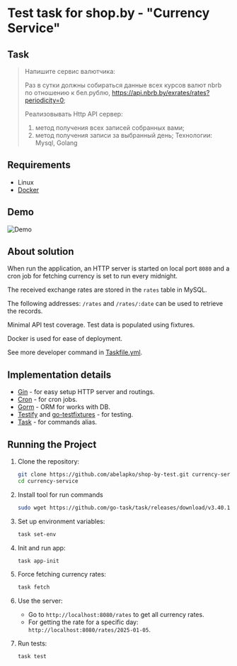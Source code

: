 
# Test task for shop.by - "Currency Service"

## Task


>Напишите сервис валютчика:
>
>Раз в сутки должны собираться данные всех курсов валют nbrb по отношению к бел.рублю, https://api.nbrb.by/exrates/rates?periodicity=0;
>
>Реализовывать Http API сервер: 
>1) метод получения всех записей собранных вами;
>2) метод получения записи за выбранный день;
>Технологии: Mysql, Golang

## Requirements

- Linux
- [Docker](https://www.docker.com/)

## Demo

![Demo](/docs/demo.gif)

## About solution

When run the application, an HTTP server is started on local port `8080` and a cron job for fetching currency is set to run every midnight.

The received exchange rates are stored in the `rates` table in MySQL.

The following addresses: `/rates` and `/rates/:date` can be used to retrieve the records.

Minimal API test coverage. Test data is populated using fixtures.

Docker is used for ease of deployment.

See more developer command in [Taskfile.yml](/Taskfile.yml).

## Implementation details

 - [Gin](https://gin-gonic.com/) - for easy setup HTTP server and routings.
 - [Cron](https://github.com/robfig/cron) - for cron jobs.
 - [Gorm](https://gorm.io/) - ORM for works with DB.
 - [Testify](https://github.com/stretchr/testify) and [go-testfixtures](github.com/go-testfixtures/testfixtures) - for testing.
 - [Task](https://github.com/go-task/task) - for commands alias.

## Running the Project

1. Clone the repository:
    ```bash
    git clone https://github.com/abelapko/shop-by-test.git currency-service
    cd currency-service
    ```

2. Install tool for run commands
    ```bash
    sudo wget https://github.com/go-task/task/releases/download/v3.40.1/task_linux_amd64.tar.gz -O /tmp/task_linux_amd64.tar.gz && sudo tar -xz -C /usr/local/bin -f /tmp/task_linux_amd64.tar.gz && sudo rm -f /tmp/task_linux_amd64.tar.gz
    ```

3. Set up environment variables:
    ```bash
    task set-env
    ```

4. Init and run app:
    ```bash
    task app-init
    ```    

5. Force fetching currency rates:
    ```bash
    task fetch
    ```

6.  Use the server:
    - Go to `http://localhost:8080/rates` to get all currency rates.
    - For getting the rate for a specific day: `http://localhost:8080/rates/2025-01-05`.
    
7. Run tests:
   ```bash
   task test
   ```